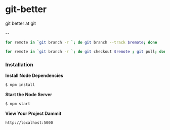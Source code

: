 # git-better
git better at git

--

```bash
for remote in `git branch -r `; do git branch --track $remote; done
```

```bash
for remote in `git branch -r `; do git checkout $remote ; git pull; done
```

### Installation

**Install Node Dependencies**

```bash
$ npm install
```

**Start the Node Server**

```bash
$ npm start
```

**View Your Project Dammit**

```bash
http://localhost:5000
```
